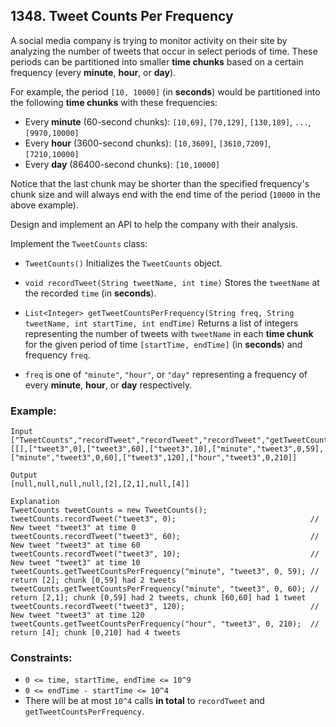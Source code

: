 ## 1348. Tweet Counts Per Frequency

A social media company is trying to monitor activity on their site by analyzing the number of tweets that occur in select periods of time. These periods can be partitioned into smaller **time chunks** based on a certain frequency (every **minute**, **hour**, or **day**).

For example, the period ```[10, 10000]``` (in **seconds**) would be partitioned into the following **time chunks** with these frequencies:

* Every **minute** (60-second chunks): ```[10,69]```, ```[70,129]```, ```[130,189]```, ```...```, ```[9970,10000]```
* Every **hour** (3600-second chunks): ```[10,3609]```, ```[3610,7209]```, ```[7210,10000]```
* Every **day** (86400-second chunks): ```[10,10000]```

Notice that the last chunk may be shorter than the specified frequency's chunk size and will always end with the end time of the period (```10000``` in the above example).

Design and implement an API to help the company with their analysis.

Implement the ```TweetCounts``` class:

* ```TweetCounts()``` Initializes the ```TweetCounts``` object.
* ```void recordTweet(String tweetName, int time)``` Stores the ```tweetName``` at the recorded ```time``` (in **seconds**).
* ```List<Integer> getTweetCountsPerFrequency(String freq, String tweetName, int startTime, int endTime)``` Returns a list of integers representing the number of tweets with ```tweetName``` in each **time chunk** for the given period of time ```[startTime, endTime]``` (in **seconds**) and frequency ```freq```.

* ```freq``` is one of ```"minute"```, ```"hour"```, or ```"day"``` representing a frequency of every **minute**, **hour**, or **day** respectively.

### Example:
```
Input
["TweetCounts","recordTweet","recordTweet","recordTweet","getTweetCountsPerFrequency","getTweetCountsPerFrequency","recordTweet","getTweetCountsPerFrequency"]
[[],["tweet3",0],["tweet3",60],["tweet3",10],["minute","tweet3",0,59],["minute","tweet3",0,60],["tweet3",120],["hour","tweet3",0,210]]

Output
[null,null,null,null,[2],[2,1],null,[4]]

Explanation
TweetCounts tweetCounts = new TweetCounts();
tweetCounts.recordTweet("tweet3", 0);                              // New tweet "tweet3" at time 0
tweetCounts.recordTweet("tweet3", 60);                             // New tweet "tweet3" at time 60
tweetCounts.recordTweet("tweet3", 10);                             // New tweet "tweet3" at time 10
tweetCounts.getTweetCountsPerFrequency("minute", "tweet3", 0, 59); // return [2]; chunk [0,59] had 2 tweets
tweetCounts.getTweetCountsPerFrequency("minute", "tweet3", 0, 60); // return [2,1]; chunk [0,59] had 2 tweets, chunk [60,60] had 1 tweet
tweetCounts.recordTweet("tweet3", 120);                            // New tweet "tweet3" at time 120
tweetCounts.getTweetCountsPerFrequency("hour", "tweet3", 0, 210);  // return [4]; chunk [0,210] had 4 tweets
```

### Constraints:

* ```0 <= time, startTime, endTime <= 10^9```
* ```0 <= endTime - startTime <= 10^4```
* There will be at most ```10^4``` calls **in total** to ```recordTweet``` and ```getTweetCountsPerFrequency```.
